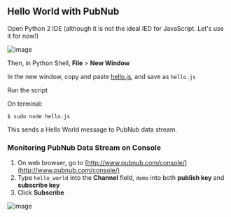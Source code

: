 ## Hello World with PubNub


Open Python 2 IDE (although it is not the ideal IED for JavaScript. Let's use it for now!)

![image](../images/python-ide.png)

Then, in Python Shell,  **File** > **New Window**

In the new window, copy and paste [hello.js](https://github.com/pubnub/workshop-raspberrypi/blob/master/examples-nodejs/hello.js), and save as `hello.js`

Run the script

On terminal:

`$ sudo node hello.js`

This sends a Hello World message to PubNub data stream.

### Monitoring PubNub Data Stream on Console

1. On web browser, go to [http://www.pubnub.com/console/](http://www.pubnub.com/console/)
2. Type `hello_world` into the **Channel** field, `demo` into both **publish key** and **subscribe key**
3. Click **Subscribe**

![image](../images/pubnub-console.png)

